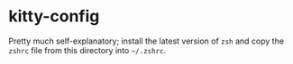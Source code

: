 # kitty-config

Pretty much self-explanatory; install the latest version of `zsh` and copy the `zshrc` file from this directory into `~/.zshrc`.